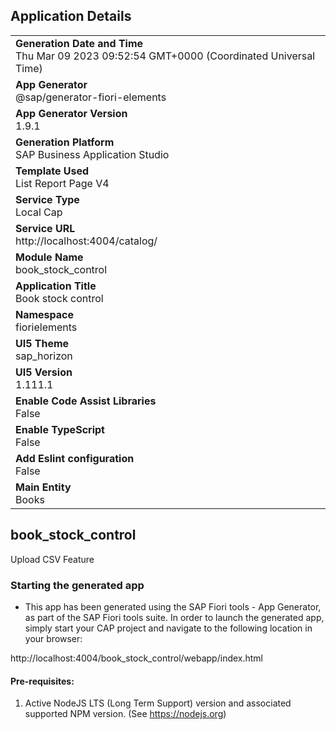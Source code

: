 ## Application Details
|               |
| ------------- |
|**Generation Date and Time**<br>Thu Mar 09 2023 09:52:54 GMT+0000 (Coordinated Universal Time)|
|**App Generator**<br>@sap/generator-fiori-elements|
|**App Generator Version**<br>1.9.1|
|**Generation Platform**<br>SAP Business Application Studio|
|**Template Used**<br>List Report Page V4|
|**Service Type**<br>Local Cap|
|**Service URL**<br>http://localhost:4004/catalog/
|**Module Name**<br>book_stock_control|
|**Application Title**<br>Book stock control|
|**Namespace**<br>fiorielements|
|**UI5 Theme**<br>sap_horizon|
|**UI5 Version**<br>1.111.1|
|**Enable Code Assist Libraries**<br>False|
|**Enable TypeScript**<br>False|
|**Add Eslint configuration**<br>False|
|**Main Entity**<br>Books|

## book_stock_control

Upload CSV Feature

### Starting the generated app

-   This app has been generated using the SAP Fiori tools - App Generator, as part of the SAP Fiori tools suite.  In order to launch the generated app, simply start your CAP project and navigate to the following location in your browser:

http://localhost:4004/book_stock_control/webapp/index.html

#### Pre-requisites:

1. Active NodeJS LTS (Long Term Support) version and associated supported NPM version.  (See https://nodejs.org)



